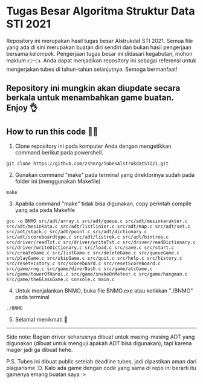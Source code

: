 # Tugas Besar Algoritma Struktur Data STI 2021
Repository ini merupakan hasil tugas besar Alstrukdat STI 2021. Semua file yang ada di sini merupakan buatan diri sendiri dan bukan hasil pengerjaan bersama kelompok. Pengerjaan tugas besar ini didasari kegabutan, mohon maklum 👉👈. Anda dapat menjadikan repository ini sebagai referensi untuk mengerjakan tubes di tahun-tahun selanjutnya. Semoga bermanfaat!

Repository ini mungkin akan diupdate secara berkala untuk menambahkan game buatan. Enjoy 👌
---
## How to run this code 🏃‍♂️
1. Clone repository ini pada komputer Anda dengan mengetikkan command berikut pada powershell.
```
git clone https://github.com/zshnrg/TubesAlstrukdatSTI21.git
```
2. Gunakan command "make" pada terminal yang direktorinya sudah pada folder ini (menggunakan Makefile)
```
make
```
3. Apabila command "make" tidak bisa digunakan, copy perintah compile yang ada pada Makefile
```
gcc -o BNMO src/adt/array.c src/adt/queue.c src/adt/mesinkarakter.c src/adt/mesinkata.c src/adt/listlinier.c src/adt/map.c src/adt/set.c src/adt/stack.c src/adt/point.c src/adt/dictionary.c src/adt/scoreboardtype.c src/adt/listrek.c src/adt/bintree.c src/driver/readTxt.c src/driver/writeTxt.c src/driver/readDictionary.c src/driver/writeDictionary.c src/load.c src/save.c src/start.c src/createGame.c src/listGame.c src/deleteGame.c src/queueGame.c src/playGame.c src/skipGame.c src/quit.c src/help.c src/history.c src/resetHistory.c src/scoreboard.c src/resetScoreboard.c src/game/rng.c src/game/dinerDash.c src/game/atcGame.c src/game/towerOfHanoi.c src/game/snakeOnMeteor.c src/game/hangman.c src/game/theGlassGame.c console.c main.c
```
4. Untuk menjalankan BNMO, buka file BNMO.exe atau ketikkan "./BNMO" pada terminal
```
./BNMO
```
5. Selamat menikmati 🥂
---
Side note: Bagian driver seharusnya dibuat untuk masing-masing ADT yang digunakan (dibuat untuk menguji apakah ADT bisa digunakan), tapi karena mager jadi ga dibuat hehe.

P.S. Tubes ini dibuat public setelah deadline tubes, jadi dipastikan aman dari plagiarisme :D. Kalo ada game dengan code yang sama di repo ini berarti itu gamenya emang buatan saya :>
